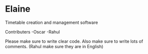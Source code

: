 # Elaine

Timetable creation and management software

Contributers
-Oscar
-Rahul

Please make sure to write clear code.
Also make sure to write lots of comments. (Rahul make sure they are in English)
